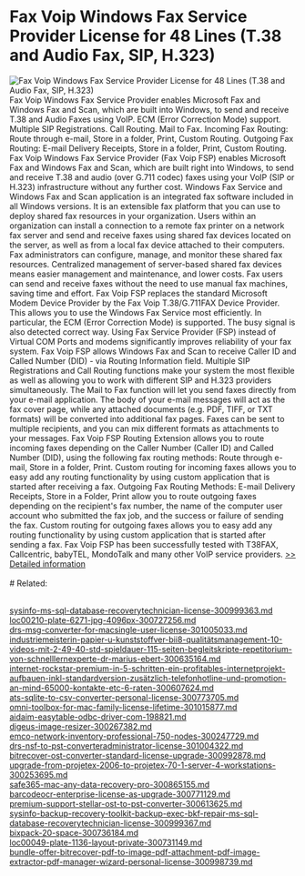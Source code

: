 # Fax Voip Windows Fax Service Provider License for 48 Lines (T.38 and Audio Fax, SIP, H.323)
![Fax Voip Windows Fax Service Provider License for 48 Lines (T.38 and Audio Fax, SIP, H.323)](https://mycommerce.akamaized.net/api/pimages/P300781389/BIG/300781389.PNG)
Fax Voip Windows Fax Service Provider enables Microsoft Fax and Windows Fax and Scan, which are built into Windows, to send and receive T.38 and Audio Faxes using VoIP. ECM (Error Correction Mode) support. Multiple SIP Registrations. Call Routing. Mail to Fax. Incoming Fax Routing: Route through e-mail, Store in a folder, Print, Custom Routing. Outgoing Fax Routing: E-mail Delivery Receipts, Store in a folder, Print, Custom Routing.
Fax Voip Windows Fax Service Provider (Fax Voip FSP) enables Microsoft Fax and Windows Fax and Scan, which are built right into Windows, to send and receive T.38 and audio (over G.711 codec) faxes using your VoIP (SIP or H.323) infrastructure without any further cost.
Windows Fax Service and Windows Fax and Scan application is an integrated fax software included in all Windows versions. It is an extensible fax platform that you can use to deploy shared fax resources in your organization. Users within an organization can install a connection to a remote fax printer on a network fax server and send and receive faxes using shared fax devices located on the server, as well as from a local fax device attached to their computers. Fax administrators can configure, manage, and monitor these shared fax resources. Centralized management of server-based shared fax devices means easier management and maintenance, and lower costs. Fax users can send and receive faxes without the need to use manual fax machines, saving time and effort.
Fax Voip FSP replaces the standard Microsoft Modem Device Provider by the Fax Voip T.38/G.711FAX Device Provider. This allows you to use the Windows Fax Service most efficiently. In particular, the ECM (Error Correction Mode) is supported. The busy signal is also detected correct way. Using Fax Service Provider (FSP) instead of Virtual COM Ports and modems significantly improves reliability of your fax system.
Fax Voip FSP allows Windows Fax and Scan to receive Caller ID and Called Number (DID) - via Routing Information field.
Multiple SIP Registrations and Call Routing functions make your system the most flexible as well as allowing you to work with different SIP and H.323 providers simultaneously.
The Mail to Fax function will let you send faxes directly from your e-mail application. The body of your e-mail messages will act as the fax cover page, while any attached documents (e.g. PDF, TIFF, or TXT formats) will be converted into additional fax pages. Faxes can be sent to multiple recipients, and you can mix different formats as attachments to your messages.
Fax Voip FSP Routing Extension allows you to route incoming faxes depending on the Caller Number (Caller ID) and Called Number (DID), using the following fax routing methods: Route through e-mail, Store in a folder, Print. Custom routing for incoming faxes allows you to easy add any routing functionality by using custom application that is started after receiving a fax.
Outgoing Fax Routing Methods: E-mail Delivery Receipts, Store in a Folder, Print allow you to route outgoing faxes depending on the recipient's fax number, the name of the computer user account who submitted the fax job, and the success or failure of sending the fax. Custom routing for outgoing faxes allows you to easy add any routing functionality by using custom application that is started after sending a fax.
Fax Voip FSP has been successfully tested with T38FAX, Callcentric, babyTEL, MondoTalk and many other VoIP service providers.
[>> Detailed information](https://secure.shareit.com/shareit/product.html?productid=300781389&affiliateid=200057808)<br/><br/># Related:

<br />[sysinfo-ms-sql-database-recoverytechnician-license-300999363.md](https://github.com/downloadplanet/downloadplanet/blob/main/sysinfo-ms-sql-database-recoverytechnician-license-300999363.md)<br />[loc00210-plate-6271-jpg-4096px-300727256.md](https://github.com/downloadplanet/downloadplanet/blob/main/loc00210-plate-6271-jpg-4096px-300727256.md)<br />[drs-msg-converter-for-macsingle-user-license-301005033.md](https://github.com/downloadplanet/downloadplanet/blob/main/drs-msg-converter-for-macsingle-user-license-301005033.md)<br />[industriemeisterin-papier-u-kunststoffver-bii8-qualitätsmanagement-10-videos-mit-2-49-40-std-spieldauer-115-seiten-begleitskripte-repetitorium-von-schnelllernexperte-dr-marius-ebert-300635164.md](https://github.com/downloadplanet/downloadplanet/blob/main/industriemeisterin-papier-u-kunststoffver-bii8-qualitätsmanagement-10-videos-mit-2-49-40-std-spieldauer-115-seiten-begleitskripte-repetitorium-von-schnelllernexperte-dr-marius-ebert-300635164.md)<br />[internet-rockstar-premium-in-5-schritten-ein-profitables-internetprojekt-aufbauen-inkl-standardversion-zusätzlich-telefonhotline-und-promotion-an-mind-65000-kontakte-etc-6-raten-300607624.md](https://github.com/downloadplanet/downloadplanet/blob/main/internet-rockstar-premium-in-5-schritten-ein-profitables-internetprojekt-aufbauen-inkl-standardversion-zusätzlich-telefonhotline-und-promotion-an-mind-65000-kontakte-etc-6-raten-300607624.md)<br />[ats-sqlite-to-csv-converter-personal-license-300773705.md](https://github.com/downloadplanet/downloadplanet/blob/main/ats-sqlite-to-csv-converter-personal-license-300773705.md)<br />[omni-toolbox-for-mac-family-license-lifetime-301015877.md](https://github.com/downloadplanet/downloadplanet/blob/main/omni-toolbox-for-mac-family-license-lifetime-301015877.md)<br />[aidaim-easytable-odbc-driver-com-198821.md](https://github.com/downloadplanet/downloadplanet/blob/main/aidaim-easytable-odbc-driver-com-198821.md)<br />[digeus-image-resizer-300267382.md](https://github.com/downloadplanet/downloadplanet/blob/main/digeus-image-resizer-300267382.md)<br />[emco-network-inventory-professional-750-nodes-300247729.md](https://github.com/downloadplanet/downloadplanet/blob/main/emco-network-inventory-professional-750-nodes-300247729.md)<br />[drs-nsf-to-pst-converteradministrator-license-301004322.md](https://github.com/downloadplanet/downloadplanet/blob/main/drs-nsf-to-pst-converteradministrator-license-301004322.md)<br />[bitrecover-ost-converter-standard-license-upgrade-300992878.md](https://github.com/downloadplanet/downloadplanet/blob/main/bitrecover-ost-converter-standard-license-upgrade-300992878.md)<br />[upgrade-from-projetex-2006-to-projetex-70-1-server-4-workstations-300253695.md](https://github.com/downloadplanet/downloadplanet/blob/main/upgrade-from-projetex-2006-to-projetex-70-1-server-4-workstations-300253695.md)<br />[safe365-mac-any-data-recovery-pro-300865155.md](https://github.com/downloadplanet/downloadplanet/blob/main/safe365-mac-any-data-recovery-pro-300865155.md)<br />[barcodeocr-enterprise-license-as-upgrade-300771129.md](https://github.com/downloadplanet/downloadplanet/blob/main/barcodeocr-enterprise-license-as-upgrade-300771129.md)<br />[premium-support-stellar-ost-to-pst-converter-300613625.md](https://github.com/downloadplanet/downloadplanet/blob/main/premium-support-stellar-ost-to-pst-converter-300613625.md)<br />[sysinfo-backup-recovery-toolkit-backup-exec-bkf-repair-ms-sql-database-recoverytechnician-license-300999367.md](https://github.com/downloadplanet/downloadplanet/blob/main/sysinfo-backup-recovery-toolkit-backup-exec-bkf-repair-ms-sql-database-recoverytechnician-license-300999367.md)<br />[bixpack-20-space-300736184.md](https://github.com/downloadplanet/downloadplanet/blob/main/bixpack-20-space-300736184.md)<br />[loc00049-plate-1136-layout-private-300731149.md](https://github.com/downloadplanet/downloadplanet/blob/main/loc00049-plate-1136-layout-private-300731149.md)<br />[bundle-offer-bitrecover-pdf-to-image-pdf-attachment-pdf-image-extractor-pdf-manager-wizard-personal-license-300998739.md](https://github.com/downloadplanet/downloadplanet/blob/main/bundle-offer-bitrecover-pdf-to-image-pdf-attachment-pdf-image-extractor-pdf-manager-wizard-personal-license-300998739.md)